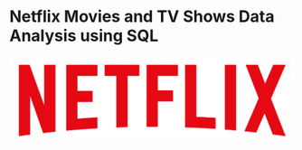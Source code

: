 # Netflix Movies and TV Shows Data Analysis using SQL

![Netflix](https://github.com/debadityaroy99/netflix_analysis/blob/main/logo%20(1).png)
